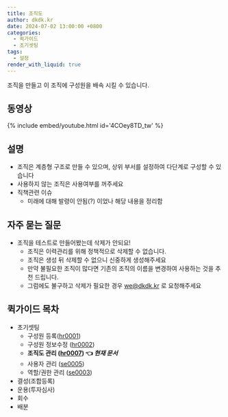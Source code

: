 ```yaml
---
title: 조직도
author: dkdk.kr
date: 2024-07-02 13:00:00 +0800
categories:
  - 퀵가이드
  - 초기셋팅
tags:
  - 설정
render_with_liquid: true
---
```

조직을 만들고 이 조직에 구성원을 배속 시킬 수 있습니다. 

## 동영상

{% include embed/youtube.html id='4COey8TD_tw' %}

## 설명

- 조직은 계층형 구조로 만들 수 있으며, 상위 부서를 설정하여 다단계로 구성할 수 있습니다
- 사용하지 않는 조직은 사용여부를 꺼주세요
- 직책관련 이슈
	- 미래에 대해 발령이 안됨(?) 이었나 해당 내용을 정리함
	
## 자주 묻는 질문

- 조직을 테스트로 만들어봤는데 삭제가 안되요!
	- 조직은 이력관리를 위해 정책적으로 삭제할 수 없습니다.
	- 조직은 생성 뒤 삭제할 수 없으니 신중하게 생성해주세요
	- 만약 불필요한 조직이 많다면 기존의 조직의 이름을 변경하여 사용하는 것을 추천 드립니다.
	- 그럼에도 불구하고 삭제가 필요한 경우 we@dkdk.kr 로 요청해주세요

## 퀵가이드 목차

- 초기셋팅
	- 구성원 등록([hr0001](2024-07-02-hr0001.md)) 
	- 구성원 정보수정 ([hr0002](2024-07-02-hr0002.md))
	- **조직도 관리 ([hr0007](2024-07-02-hr0007.md))  👈 _현재 문서_**
	- 사용자 관리 ([se0005](2024-07-02-se0005.md))
	- 역할/권한 관리 ([se0003](2024-07-02-se0003.md))
- 결성(조합등록)
- 운용(투자심사)
- 회수
- 배분
